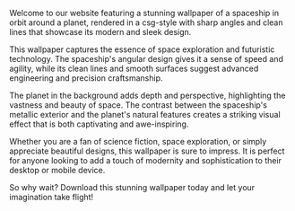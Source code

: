 <!--
Write me content for website with wallpaper "A csg-style rendering of a spaceship in orbit around a planet, with sharp angles and clean lines that highlight its modern and sleek design."
-->

<!--font:Montserrat-->

Welcome to our website featuring a stunning wallpaper of a spaceship in orbit around a planet, rendered in a csg-style with sharp angles and clean lines that showcase its modern and sleek design.

This wallpaper captures the essence of space exploration and futuristic technology. The spaceship's angular design gives it a sense of speed and agility, while its clean lines and smooth surfaces suggest advanced engineering and precision craftsmanship.

The planet in the background adds depth and perspective, highlighting the vastness and beauty of space. The contrast between the spaceship's metallic exterior and the planet's natural features creates a striking visual effect that is both captivating and awe-inspiring.

Whether you are a fan of science fiction, space exploration, or simply appreciate beautiful designs, this wallpaper is sure to impress. It is perfect for anyone looking to add a touch of modernity and sophistication to their desktop or mobile device.

So why wait? Download this stunning wallpaper today and let your imagination take flight!
